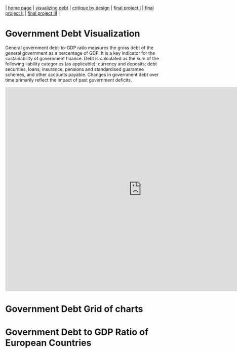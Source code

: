 | [home page](https://cmustudent.github.io/tswd-portfolio-templates/) | [visualizing debt](visualizing-government-debt) | [critique by design](critique-by-design) | [final project I](final-project-part-one) | [final project II](final-project-part-two) | [final project III](final-project-part-three) |

# Government Debt Visualization

General government debt-to-GDP ratio measures the gross debt of the general government as a percentage of GDP. It is a key indicator for the sustainability of government finance. Debt is calculated as the sum of the following liability categories (as applicable): currency and deposits; debt securities, loans; insurance, pensions and standardised guarantee schemes, and other accounts payable. Changes in government debt over time primarily reflect the impact of past government deficits.

<iframe src="https://data.oecd.org/chart/6Y4R" width="860" height="645" style="border: 0" mozallowfullscreen="true" webkitallowfullscreen="true" allowfullscreen="true"><a href="https://data.oecd.org/chart/6Y4R" target="_blank">OECD Chart: General government debt, Total, % of GDP, Annual, 2020</a></iframe>

# Government Debt Grid of charts

<div class="flourish-embed flourish-chart" data-src="visualisation/12584737"><script src="https://public.flourish.studio/resources/embed.js"></script></div>

# Government Debt to GDP Ratio of European Countries

<div class="flourish-embed flourish-map" data-src="visualisation/12597604"><script src="https://public.flourish.studio/resources/embed.js"></script></div>
